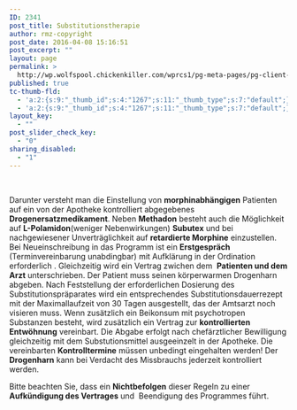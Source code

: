 ```yaml
---
ID: 2341
post_title: Substitutionstherapie
author: rmz-copyright
post_date: 2016-04-08 15:16:51
post_excerpt: ""
layout: page
permalink: >
  http://wp.wolfspool.chickenkiller.com/wprcs1/pg-meta-pages/pg-client-pages-rmz/substitutionstherapie/
published: true
tc-thumb-fld:
  - 'a:2:{s:9:"_thumb_id";s:4:"1267";s:11:"_thumb_type";s:7:"default";}'
  - 'a:2:{s:9:"_thumb_id";s:4:"1267";s:11:"_thumb_type";s:7:"default";}'
layout_key:
  - ""
post_slider_check_key:
  - "0"
sharing_disabled:
  - "1"
---
```

&nbsp;

Darunter versteht man die Einstellung von <strong>morphinabhängigen</strong> Patienten auf ein von der Apotheke kontrolliert abgegebenes <strong>Drogenersatzmedikament</strong>. Neben <strong>Methadon</strong> besteht auch die Möglichkeit auf <strong>L-Polamidon</strong>(weniger Nebenwirkungen) <strong>Subutex</strong> und bei nachgewiesener Unverträglichkeit auf <strong>retardierte Morphine</strong> einzustellen.
Bei Neueinschreibung in das Programm ist ein <strong>Erstgespräch</strong> (Terminvereinbarung unabdingbar) mit Aufklärung in der Ordination erforderlich .
Gleichzeitig wird ein Vertrag zwichen dem  <strong>Patienten und dem Arzt</strong> unterschrieben. Der Patient muss seinen körperwarmen Drogenharn abgeben. Nach Feststellung der erforderlichen Dosierung des Substitutionspräparates wird ein entsprechendes Substitutionsdauerrezept mit der Maximallaufzeit von 30 Tagen ausgestellt, das der Amtsarzt noch visieren muss.
Wenn zusätzlich ein Beikonsum mit psychotropen Substanzen besteht, wird zusätzlich ein Vertrag zur <strong>kontrollierten Entwöhnung</strong> vereinbart.
Die Abgabe erfolgt nach chefärztlicher Bewilligung gleichzeitig mit dem Substutionsmittel ausgeeinzelt in der Apotheke.
Die vereinbarten <strong>Kontrolltermine</strong> müssen unbedingt eingehalten werden! Der <strong>Drogenharn</strong> kann bei Verdacht des Missbrauchs jederzeit kontrolliert werden.

Bitte beachten Sie, dass ein <strong>Nichtbefolgen</strong> dieser Regeln zu einer <strong>Aufkündigung des Vertrages</strong> und  Beendigung des Programmes führt.